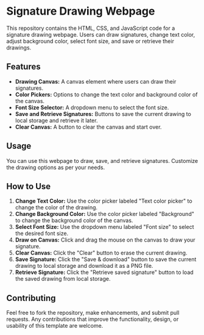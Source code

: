 # Signature Drawing Webpage

This repository contains the HTML, CSS, and JavaScript code for a signature drawing webpage. Users can draw signatures, change text color, adjust background color, select font size, and save or retrieve their drawings.

## Features

- **Drawing Canvas:** A canvas element where users can draw their signatures.
- **Color Pickers:** Options to change the text color and background color of the canvas.
- **Font Size Selector:** A dropdown menu to select the font size.
- **Save and Retrieve Signatures:** Buttons to save the current drawing to local storage and retrieve it later.
- **Clear Canvas:** A button to clear the canvas and start over.

## Usage

You can use this webpage to draw, save, and retrieve signatures. Customize the drawing options as per your needs.



## How to Use

1. **Change Text Color:** Use the color picker labeled "Text color picker" to change the color of the drawing.
2. **Change Background Color:** Use the color picker labeled "Background" to change the background color of the canvas.
3. **Select Font Size:** Use the dropdown menu labeled "Font size" to select the desired font size.
4. **Draw on Canvas:** Click and drag the mouse on the canvas to draw your signature.
5. **Clear Canvas:** Click the "Clear" button to erase the current drawing.
6. **Save Signature:** Click the "Save & download" button to save the current drawing to local storage and download it as a PNG file.
7. **Retrieve Signature:** Click the "Retrieve saved signature" button to load the saved drawing from local storage.

## Contributing

Feel free to fork the repository, make enhancements, and submit pull requests. Any contributions that improve the functionality, design, or usability of this template are welcome.


